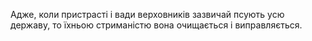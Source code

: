 Адже, коли пристрасті і вади верховників зазвичай псують усю державу, то їхньою стриманістю вона очищається і виправляється.